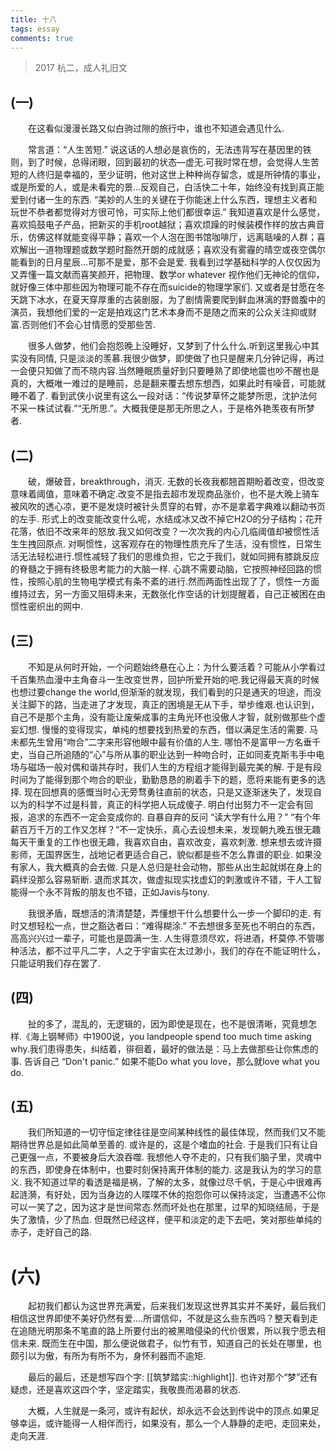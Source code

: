 ```yaml
---
title: 十八
tags: essay
comments: true
---
```


>  2017 杭二，成人礼旧文 

## (一)

&emsp;&emsp;在这看似漫漫长路又似白驹过隙的旅行中，谁也不知道会遇见什么.
      
&emsp;&emsp;常言道：“人生苦短.” 说这话的人想必是哀伤的，无法违背写在基因里的铁则，到了时候，总得闭眼，回到最初的状态—虚无.可我时常在想，会觉得人生苦短的人终归是幸福的，至少证明，他对这世上种种尚存留念，或是所钟情的事业，或是所爱的人，或是未看完的景...反观自己，白活快二十年，始终没有找到真正能爱到付诸一生的东西. “美妙的人生的关键在于你能迷上什么东西，理想主义者和玩世不恭者都觉得对方很可怜，可实际上他们都很幸运.” 我知道喜欢是什么感觉，喜欢捣鼓电子产品，把新买的手机root越狱；喜欢烦躁的时候装模作样的放古典音乐，仿佛这样就能变得平静；喜欢一个人泡在图书馆咖啡厅，远离聒噪的人群；喜欢解出一道物理题或数学题时豁然开朗的成就感；喜欢没有雾霾的晴空或夜空偶尔能看到的日月星辰...可那不是爱，那不会是爱. 我看到过学基础科学的人仅仅因为又弄懂一篇文献而喜笑颜开，把物理、数学or whatever 视作他们无神论的信仰，就好像三体中那些因为物理可能不存在而suicide的物理学家们. 又或者是甘愿在冬天跳下冰水，在夏天穿厚重的古装剧服，为了剧情需要爬到鲜血淋漓的野兽腹中的演员，我想他们爱的一定是拍戏这门艺术本身而不是随之而来的公众关注抑或财富.否则他们不会心甘情愿的受那些苦.
       
       
&emsp;&emsp;很多人做梦，他们会抱怨晚上没睡好，又梦到了什么什么.听到这里我心中其实没有同情, 只是淡淡的羡慕.我很少做梦，即使做了也只是醒来几分钟记得，再过一会便只知做了而不晓内容.当然睡眠质量好到只要睡熟了即使地震也吵不醒也是真的，大概唯一难过的是睡前，总是翻来覆去想东想西，如果此时有噪音，可能就睡不着了. 看到武侠小说里有这么一段对话：“传说梦草怀之能梦所思，沈护法何不采一株试试看.”“无所思.”。大概我便是那无所思之人，于是格外艳羡夜有所梦者.
                         
## (二)
&emsp;&emsp;破，爆破音，breakthrough，消灭. 无数的长夜我都翘首期盼着改变，但改变意味着阈值，意味着不确定.改变不是指去超市发现商品涨价，也不是大晚上骑车被风吹的透心凉，更不是发烧时被针头贯穿的右臂，亦不是拿着字典难以翻动书页的左手. 形式上的改变能改变什么呢，水结成冰又改不掉它H2O的分子结构；花开花落，依旧不改来年的怒放.我又如何改变？一次次我的内心几临阈值却被惯性活生生拽回原点. 对啊惯性，这客观存在的物理性质充斥了生活，没有惯性，日常生活无法轻松进行.惯性减轻了我们的思维负担，它之于我们，就如同拥有膝跳反应的脊髓之于拥有终极思考能力的大脑一样. 心跳不需要动脑，它按照神经回路的惯性，按照心肌的生物电学模式有条不紊的进行.然而两面性出现了了，惯性一方面维持过去，另一方面又阻碍未来，无数张化作空话的计划提醒着，自己正被困在由惯性密织出的网中.
       
## (三)
&emsp;&emsp;不知是从何时开始，一个问题始终悬在心上：为什么要活着？可能从小学看过千百集热血漫中主角奋斗一生改变世界，回护所爱开始的吧.我记得最天真的时候也想过要change the world,但渐渐的就发现，我们看到的只是通天的坦途，而没关注脚下的路，当走进了才发现，真正的困境是无从下手，举步维艰.也认识到，自己不是那个主角，没有能让废柴成事的主角光环也没傲人才智，就别做那些个虚妄幻想. 慢慢的变得现实，单纯的想要找到热爱的东西，借以满足生活的需要. 马未都先生曾用“吻合”二字来形容他眼中最有价值的人生. 哪怕不是富甲一方名垂千史，当自己所追随的“心”与所从事的职业达到一种吻合时，正如同麦克斯韦手中电场与磁场一般对偶和谐共存时，我们人生的方程组才能得到最完美的解. 于是有段时间为了能得到那个吻合的职业，勤勤恳恳的刷着手下的题，愿将来能有更多的选择. 现在回想真的感慨当时心无旁骛勇往直前的状态，只是又逐渐迷失了，发现自以为的科学不过是科普，真正的科学把人玩成傻子. 明白付出努力不一定会有回报，追求的东西不一定会变成你的. 自暴自弃的反问 “读大学有什么用？” “有个年薪百万千万的工作又怎样？”不一定快乐，真心去设想未来，发现朝九晚五很无趣每天干重复的工作也很无趣，我喜欢自由，喜欢改变，喜欢刺激. 想来想去或许摄影师，无国界医生，战地记者更适合自己，貌似都是些不怎么靠谱的职业. 如果没有家人，我大概真的会去做. 只是人总归是社会动物，那些从出生起就绑在身上的羁绊没那么容易斩断. 退而求其次，做虚拟现实找虚幻的刺激或许不错，干人工智能得一个永不背叛的朋友也不错，正如Javis与tony.
       
&emsp;&emsp;我很矛盾，既想活的清清楚楚，弄懂想干什么想要什么一步一个脚印的走. 有时又想轻松一点，世之豁达者曰：“难得糊涂.” 不去想很多至死也不明白的东西，高高兴兴过一辈子，可能也是圆满一生. 人生得意须尽欢，将进酒，杯莫停.不管哪种活法，都不过平凡二字，人之于宇宙实在太过渺小，我们的存在不能证明什么，只能证明我们存在罢了.
    
## (四)
&emsp;&emsp;扯的多了，混乱的，无逻辑的，因为即使是现在，也不是很清晰，究竟想怎样.《海上钢琴师》中1900说，you landpeople spend too much time asking why.我们患得患失，纠结着，徘徊着，最好的做法是：马上去做那些让你焦虑的事.
告诉自己 “Don't panic.” 如果不能Do what you love，那么就love what you do.
       
## (五)
&emsp;&emsp;我们所知道的一切守恒定律往往是空间某种线性的最佳体现，然而我们又不能期待世界总是如此简单至善的. 或许是的，这是个嗜血的社会. 于是我们只有让自己更强一点，不要被身后大浪吞噬. 我想他人夺不走的，只有我们脑子里，灵魂中的东西，即使身在体制中，也要时刻保持离开体制的能力. 这是我认为的学习的意义. 我不知道过早的看透是福是祸，了解的太多，就像过尽千帆，于是心中很难再起涟漪，有好处，因为当身边的人喋喋不休的抱怨你可以保持淡定，当遭遇不公你可以一笑了之，因为这才是世间常态.然而坏处也在那里，过早的知晓结局，于是失了激情，少了热血. 但既然已经这样，便平和淡定的走下去吧，笑对那些单纯的赤子，走好自己的路.   
                            
# (六)
&emsp;&emsp;起初我们都认为这世界充满爱，后来我们发现这世界其实并不美好，最后我们相信这世界即使不美好仍然有爱....所谓信仰，不就是这么些东西吗？整天看到走在追随光明那条不笔直的路上所要付出的被黑暗侵染的代价很累，所以我宁愿去相信未来. 既而生在中国，那么便说做君子，似竹有节，知道自己的长处在哪里，也颇引以为傲，有所为有所不为，身怀利器而不逾矩.

&emsp;&emsp;最后的最后，还是想写四个字: [[筑梦踏实::highlight]]. 也许对那个“梦”还有疑虑，还是喜欢这四个字，坚定踏实，我敬畏而渴慕的状态.
      
&emsp;&emsp;大概，人生就是一条河，或许有起伏，却永远不会达到传说中的顶点.如果足够幸运，或许能得一人相伴而行，如果没有，那么一个人静静的走吧，走回来处，走向天涯.
        
<!-- [[ 这么多年，从二中到科大再到出国，其实并没有什么长进，大概还越活越回去了吧 ::srs]] -->